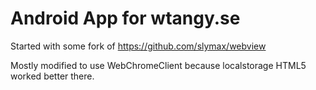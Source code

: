 # Android App for wtangy.se

Started with some fork of https://github.com/slymax/webview

Mostly modified to use WebChromeClient because localstorage HTML5 worked better there.
